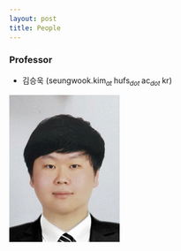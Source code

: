 ```yaml
---
layout: post
title: People
---
```


<!--
이것은 주석
-->

<!--
Always check singular or plural according to the number of people
-->

### Professor
* 김승욱 (seungwook.kim<sub><i>at </i></sub>hufs<sub><i>dot </i></sub>ac<sub><i>dot </i></sub>kr) <br>
<img src="swk.png" width="200px">



